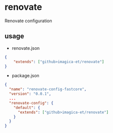 # renovate
Renovate configuration

## usage

- renovate.json

```json
{
    "extends": ["github>imagica-et/renovate"]
}
```

- package.json

```json
{
  "name": "renovate-config-fastcore",
  "version": "0.0.1",
  ...
  "renovate-config": {
    "default": {
      "extends": ["github>imagica-et/renovate"]
    }
  }
}
```
